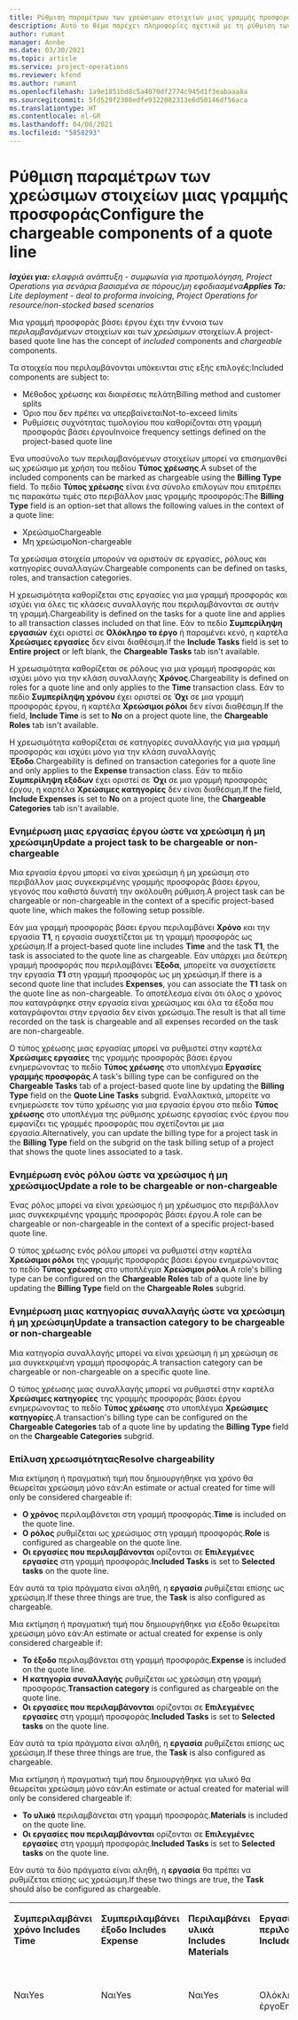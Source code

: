```yaml
---
title: Ρύθμιση παραμέτρων των χρεώσιμων στοιχείων μιας γραμμής προσφοράς
description: Αυτό το θέμα παρέχει πληροφορίες σχετικά με τη ρύθμιση των χρεώσιμων και μη χρεώσιμων στοιχείων σε μια γραμμή προσφοράς βάσει έργου.
author: rumant
manager: Annbe
ms.date: 03/30/2021
ms.topic: article
ms.service: project-operations
ms.reviewer: kfend
ms.author: rumant
ms.openlocfilehash: 1a9e1851bd8c5a4070df2774c945d1f3eabaaa8a
ms.sourcegitcommit: 5fd529f2308edfe9322082313e6d50146df56aca
ms.translationtype: HT
ms.contentlocale: el-GR
ms.lasthandoff: 04/06/2021
ms.locfileid: "5858293"
---
```

# <a name="configure-the-chargeable-components-of-a-quote-line"></a><span data-ttu-id="f6801-103">Ρύθμιση παραμέτρων των χρεώσιμων στοιχείων μιας γραμμής προσφοράς</span><span class="sxs-lookup"><span data-stu-id="f6801-103">Configure the chargeable components of a quote line</span></span> 

<span data-ttu-id="f6801-104">_**Ισχύει για:** ελαφριά ανάπτυξη - συμφωνία για προτιμολόγηση, Project Operations για σενάρια βασισμένα σε πόρους/μη εφοδιασμένα_</span><span class="sxs-lookup"><span data-stu-id="f6801-104">_**Applies To:** Lite deployment - deal to proforma invoicing, Project Operations for resource/non-stocked based scenarios_</span></span>

<span data-ttu-id="f6801-105">Μια γραμμή προσφοράς βάσει έργου έχει την έννοια των *περιλαμβανόμενων* στοιχείων και των *χρεώσιμων* στοιχείων.</span><span class="sxs-lookup"><span data-stu-id="f6801-105">A project-based quote line has the concept of *included* components and *chargeable* components.</span></span>

<span data-ttu-id="f6801-106">Τα στοιχεία που περιλαμβάνονται υπόκεινται στις εξής επιλογές:</span><span class="sxs-lookup"><span data-stu-id="f6801-106">Included components are subject to:</span></span>

  - <span data-ttu-id="f6801-107">Μέθοδος χρέωσης και διαιρέσεις πελάτη</span><span class="sxs-lookup"><span data-stu-id="f6801-107">Billing method and customer splits</span></span>
  - <span data-ttu-id="f6801-108">Όριο που δεν πρέπει να υπερβαίνεται</span><span class="sxs-lookup"><span data-stu-id="f6801-108">Not-to-exceed limits</span></span> 
  - <span data-ttu-id="f6801-109">Ρυθμίσεις συχνότητας τιμολογίου που καθορίζονται στη γραμμή προσφοράς βάσει έργου</span><span class="sxs-lookup"><span data-stu-id="f6801-109">Invoice frequency settings defined on the project-based quote line</span></span>

<span data-ttu-id="f6801-110">Ένα υποσύνολο των περιλαμβανόμενων στοιχείων μπορεί να επισημανθεί ως χρεώσιμο με χρήση του πεδίου **Τύπος χρέωσης**.</span><span class="sxs-lookup"><span data-stu-id="f6801-110">A subset of the included components can be marked as chargeable using the **Billing Type** field.</span></span> <span data-ttu-id="f6801-111">Το πεδίο **Τύπος χρέωσης** είναι ένα σύνολο επιλογών που επιτρέπει τις παρακάτω τιμές στο περιβάλλον μιας γραμμής προσφοράς:</span><span class="sxs-lookup"><span data-stu-id="f6801-111">The **Billing Type** field is an option-set that allows the following values in the context of a quote line:</span></span>

  - <span data-ttu-id="f6801-112">Χρεώσιμο</span><span class="sxs-lookup"><span data-stu-id="f6801-112">Chargeable</span></span>
  - <span data-ttu-id="f6801-113">Μη χρεώσιμο</span><span class="sxs-lookup"><span data-stu-id="f6801-113">Non-chargeable</span></span>

<span data-ttu-id="f6801-114">Τα χρεώσιμα στοιχεία μπορούν να οριστούν σε εργασίες, ρόλους και κατηγορίες συναλλαγών.</span><span class="sxs-lookup"><span data-stu-id="f6801-114">Chargeable components can be defined on tasks, roles, and transaction categories.</span></span>

<span data-ttu-id="f6801-115">Η χρεωσιμότητα καθορίζεται στις εργασίες για μια γραμμή προσφοράς και ισχύει για όλες τις κλάσεις συναλλαγής που περιλαμβάνονται σε αυτήν τη γραμμή.</span><span class="sxs-lookup"><span data-stu-id="f6801-115">Chargeability is defined on the tasks for a quote line and applies to all transaction classes included on that line.</span></span> <span data-ttu-id="f6801-116">Εάν το πεδίο **Συμπερίληψη εργασιών** έχει οριστεί σε **Ολόκληρο το έργο** ή παραμένει κενό, η καρτέλα **Χρεώσιμες εργασίες** δεν είναι διαθέσιμη.</span><span class="sxs-lookup"><span data-stu-id="f6801-116">If the **Include Tasks** field is set to **Entire project** or left blank, the **Chargeable Tasks** tab isn't available.</span></span>

<span data-ttu-id="f6801-117">Η χρεωσιμότητα καθορίζεται σε ρόλους για μια γραμμή προσφοράς και ισχύει μόνο για την κλάση συναλλαγής **Χρόνος**.</span><span class="sxs-lookup"><span data-stu-id="f6801-117">Chargeability is defined on roles for a quote line and only applies to the **Time** transaction class.</span></span> <span data-ttu-id="f6801-118">Εάν το πεδίο **Συμπερίληψη χρόνου** έχει οριστεί σε **Όχι** σε μια γραμμή προσφοράς έργου, η καρτέλα **Χρεώσιμοι ρόλοι** δεν είναι διαθέσιμη.</span><span class="sxs-lookup"><span data-stu-id="f6801-118">If the field, **Include Time** is set to **No** on a project quote line, the **Chargeable Roles** tab isn't available.</span></span>

<span data-ttu-id="f6801-119">Η χρεωσιμότητα καθορίζεται σε κατηγορίες συναλλαγής για μια γραμμή προσφοράς και ισχύει μόνο για την κλάση συναλλαγής **Έξοδο**.</span><span class="sxs-lookup"><span data-stu-id="f6801-119">Chargeability is defined on transaction categories for a  quote line and only applies to the **Expense** transaction class.</span></span> <span data-ttu-id="f6801-120">Εάν το πεδίο **Συμπερίληψη εξόδων** έχει οριστεί σε **Όχι** σε μια γραμμή προσφοράς έργου, η καρτέλα **Χρεώσιμες κατηγορίες** δεν είναι διαθέσιμη.</span><span class="sxs-lookup"><span data-stu-id="f6801-120">If the field, **Include Expenses** is set to **No** on a project quote line, the **Chargeable Categories** tab isn't available.</span></span>

### <a name="update-a-project-task-to-be-chargeable-or-non-chargeable"></a><span data-ttu-id="f6801-121">Ενημέρωση μιας εργασίας έργου ώστε να χρεώσιμη ή μη χρεώσιμη</span><span class="sxs-lookup"><span data-stu-id="f6801-121">Update a project task to be chargeable or non-chargeable</span></span>

<span data-ttu-id="f6801-122">Μια εργασία έργου μπορεί να είναι χρεώσιμη ή μη χρεώσιμη στο περιβάλλον μιας συγκεκριμένης γραμμής προσφοράς βάσει έργου, γεγονός που καθιστά δυνατή την ακόλουθη ρύθμιση.</span><span class="sxs-lookup"><span data-stu-id="f6801-122">A project task can be chargeable or non-chargeable in the context of a specific project-based quote line, which makes the following setup possible.</span></span>

<span data-ttu-id="f6801-123">Εάν μια γραμμή προσφοράς βάσει έργου περιλαμβάνει **Χρόνο** και την εργασία **Τ1**, η εργασία συσχετίζεται με τη γραμμή προσφοράς ως χρεώσιμη.</span><span class="sxs-lookup"><span data-stu-id="f6801-123">If a project-based quote line includes **Time** and the task **T1**, the task is associated to the quote line as chargeable.</span></span> <span data-ttu-id="f6801-124">Εάν υπάρχει μια δεύτερη γραμμή προσφοράς που περιλαμβάνει **Έξοδα**, μπορείτε να συσχετίσετε την εργασία **Τ1** στη γραμμή προσφοράς ως μη χρεώσιμη.</span><span class="sxs-lookup"><span data-stu-id="f6801-124">If there is a second quote line that includes **Expenses**, you can associate the **T1** task on the quote line as non-chargeable.</span></span> <span data-ttu-id="f6801-125">Το αποτέλεσμα είναι ότι όλος ο χρόνος που καταγράφηκε στην εργασία είναι χρεώσιμος και όλα τα έξοδα που καταγράφονται στην εργασία δεν είναι χρεώσιμα.</span><span class="sxs-lookup"><span data-stu-id="f6801-125">The result is that all time recorded on the task is chargeable and all expenses recorded on the task are non-chargeable.</span></span>

<span data-ttu-id="f6801-126">Ο τύπος χρέωσης μιας εργασίας μπορεί να ρυθμιστεί στην καρτέλα **Χρεώσιμες εργασίες** της γραμμής προσφοράς βάσει έργου ενημερώνοντας το πεδίο **Τύπος χρέωσης** στο υποπλέγμα **Εργασίες γραμμής προσφοράς**.</span><span class="sxs-lookup"><span data-stu-id="f6801-126">A task's billing type can be configured on the **Chargeable Tasks** tab of a project-based quote line by updating the **Billing Type** field on the **Quote Line Tasks** subgrid.</span></span> <span data-ttu-id="f6801-127">Εναλλακτικά, μπορείτε να ενημερώσετε τον τύπο χρέωσης για μια εργασία έργου στο πεδίο **Τύπος χρέωσης** στο υποπλέγμα της ρύθμισης χρέωσης εργασίας ενός έργου που εμφανίζει τις γραμμές προσφοράς που σχετίζονται με μια εργασία.</span><span class="sxs-lookup"><span data-stu-id="f6801-127">Alternatively, you can update the billing type for a project task in the **Billing Type** field on the subgrid on the task billing setup of a project that shows the quote lines associated to a task.</span></span>

### <a name="update-a-role-to-be-chargeable-or-non-chargeable"></a><span data-ttu-id="f6801-128">Ενημέρωση ενός ρόλου ώστε να χρεώσιμος ή μη χρεώσιμος</span><span class="sxs-lookup"><span data-stu-id="f6801-128">Update a role to be chargeable or non-chargeable</span></span>

<span data-ttu-id="f6801-129">Ένας ρόλος μπορεί να είναι χρεώσιμος ή μη χρέωσιμος στο περιβάλλον μιας συγκεκριμένης γραμμής προσφοράς βάσει έργου.</span><span class="sxs-lookup"><span data-stu-id="f6801-129">A role can be chargeable or non-chargeable in the context of a specific project-based quote line.</span></span>

<span data-ttu-id="f6801-130">Ο τύπος χρέωσης ενός ρόλου μπορεί να ρυθμιστεί στην καρτέλα **Χρεώσιμοι ρόλοι** της γραμμής προσφοράς βάσει έργου ενημερώνοντας το πεδίο **Τύπος χρέωσης** στο υποπλέγμα **Χρεώσιμοι ρόλοι**.</span><span class="sxs-lookup"><span data-stu-id="f6801-130">A role's billing type can be configured on the **Chargeable Roles** tab of a quote line by updating the **Billing Type** field on the **Chargeable Roles** subgrid.</span></span>

### <a name="update-a-transaction-category-to-be-chargeable-or-non-chargeable"></a><span data-ttu-id="f6801-131">Ενημέρωση μιας κατηγορίας συναλλαγής ώστε να χρεώσιμη ή μη χρεώσιμη</span><span class="sxs-lookup"><span data-stu-id="f6801-131">Update a transaction category to be chargeable or non-chargeable</span></span>

<span data-ttu-id="f6801-132">Μια κατηγορία συναλλαγής μπορεί να είναι χρεώσιμη ή μη χρεώσιμη σε μια συγκεκριμένη γραμμή προσφοράς.</span><span class="sxs-lookup"><span data-stu-id="f6801-132">A transaction category can be chargeable or non-chargeable on a specific quote line.</span></span>

<span data-ttu-id="f6801-133">Ο τύπος χρέωσης μιας συναλλαγής μπορεί να ρυθμιστεί στην καρτέλα **Χρεώσιμες κατηγορίες** της γραμμής προσφοράς βάσει έργου ενημερώνοντας το πεδίο **Τύπος χρέωσης** στο υποπλέγμα **Χρεώσιμες κατηγορίες**.</span><span class="sxs-lookup"><span data-stu-id="f6801-133">A transaction's billing type can be configured on the **Chargeable Categories** tab of a quote line by updating the **Billing Type** field on the **Chargeable Categories** subgrid.</span></span>

### <a name="resolve-chargeability"></a><span data-ttu-id="f6801-134">Επίλυση χρεωσιμότητας</span><span class="sxs-lookup"><span data-stu-id="f6801-134">Resolve chargeability</span></span>
<span data-ttu-id="f6801-135">Μια εκτίμηση ή πραγματική τιμή που δημιουργήθηκε για χρόνο θα θεωρείται χρεώσιμη μόνο εάν:</span><span class="sxs-lookup"><span data-stu-id="f6801-135">An estimate or actual created for time will only be considered chargeable if:</span></span>

   - <span data-ttu-id="f6801-136">**Ο χρόνος** περιλαμβάνεται στη γραμμή προσφοράς.</span><span class="sxs-lookup"><span data-stu-id="f6801-136">**Time** is included on the quote line.</span></span>
   - <span data-ttu-id="f6801-137">**Ο ρόλος** ρυθμίζεται ως χρεώσιμος στη γραμμή προσφοράς.</span><span class="sxs-lookup"><span data-stu-id="f6801-137">**Role** is configured as chargeable on the quote line.</span></span>
   - <span data-ttu-id="f6801-138">**Οι εργασίες που περιλαμβάνονται** ορίζονται σε **Επιλεγμένες εργασίες** στη γραμμή προσφοράς.</span><span class="sxs-lookup"><span data-stu-id="f6801-138">**Included Tasks** is set to **Selected tasks** on the quote line.</span></span> 

<span data-ttu-id="f6801-139">Εάν αυτά τα τρία πράγματα είναι αληθή, η **εργασία** ρυθμίζεται επίσης ως χρεώσιμη.</span><span class="sxs-lookup"><span data-stu-id="f6801-139">If these three things are true, the **Task** is also configured as chargeable.</span></span> 

<span data-ttu-id="f6801-140">Μια εκτίμηση ή πραγματική τιμή που δημιουργήθηκε για έξοδο θεωρείται χρεώσιμη μόνο εάν:</span><span class="sxs-lookup"><span data-stu-id="f6801-140">An estimate or actual created for expense is only considered chargeable if:</span></span> 

   - <span data-ttu-id="f6801-141">**Το έξοδο** περιλαμβάνεται στη γραμμή προσφοράς.</span><span class="sxs-lookup"><span data-stu-id="f6801-141">**Expense** is included on the quote line.</span></span>
   - <span data-ttu-id="f6801-142">**Η κατηγορία συναλλαγής** ρυθμίζεται ως χρεώσιμη στη γραμμή προσφοράς.</span><span class="sxs-lookup"><span data-stu-id="f6801-142">**Transaction category** is configured as chargeable on the quote line.</span></span>
   - <span data-ttu-id="f6801-143">**Οι εργασίες που περιλαμβάνονται** ορίζονται σε **Επιλεγμένες εργασίες** στη γραμμή προσφοράς.</span><span class="sxs-lookup"><span data-stu-id="f6801-143">**Included Tasks** is set to **Selected tasks** on the quote line.</span></span>

<span data-ttu-id="f6801-144">Εάν αυτά τα τρία πράγματα είναι αληθή, η **εργασία** ρυθμίζεται επίσης ως χρεώσιμη.</span><span class="sxs-lookup"><span data-stu-id="f6801-144">If these three things are true, the **Task** is also configured as chargeable.</span></span> 

<span data-ttu-id="f6801-145">Μια εκτίμηση ή πραγματική τιμή που δημιουργήθηκε για υλικό θα θεωρείται χρεώσιμη μόνο εάν:</span><span class="sxs-lookup"><span data-stu-id="f6801-145">An estimate or actual created for material will only be considered chargeable if:</span></span>

   - <span data-ttu-id="f6801-146">**Το υλικό** περιλαμβάνεται στη γραμμή προσφοράς.</span><span class="sxs-lookup"><span data-stu-id="f6801-146">**Materials** is included on the quote line.</span></span>
   - <span data-ttu-id="f6801-147">**Οι εργασίες που περιλαμβάνονται** ορίζονται σε **Επιλεγμένες εργασίες** στη γραμμή προσφοράς.</span><span class="sxs-lookup"><span data-stu-id="f6801-147">**Included Tasks** is set to **Selected tasks** on the quote line.</span></span>

<span data-ttu-id="f6801-148">Εάν αυτά τα δύο πράγματα είναι αληθή, η **εργασία** θα πρέπει να ρυθμίζεται επίσης ως χρεώσιμη.</span><span class="sxs-lookup"><span data-stu-id="f6801-148">If these two things are true, the **Task** should also be configured as chargeable.</span></span> 


<table border="0" cellspacing="0" cellpadding="0">
    <tbody>
        <tr>
            <td width="70" valign="top">
                <p><span data-ttu-id="f6801-149">
                    <strong>Συμπεριλαμβάνει χρόνο</strong>
                </span><span class="sxs-lookup"><span data-stu-id="f6801-149">
                    <strong>Includes Time</strong>
                </span></span></p>
            </td>
            <td width="78" valign="top">
                <p><span data-ttu-id="f6801-150">
                    <strong>Συμπεριλαμβάνει έξοδο</strong>
                    <strong></strong>
                </span><span class="sxs-lookup"><span data-stu-id="f6801-150">
                    <strong>Includes Expense</strong>
                    <strong></strong>
                </span></span></p>
            </td>
            <td width="63" valign="top">
                <p><span data-ttu-id="f6801-151">
                    <strong>Περιλαμβάνει υλικά</strong>
                    <strong></strong>
                </span><span class="sxs-lookup"><span data-stu-id="f6801-151">
                    <strong>Includes Materials</strong>
                    <strong></strong>
                </span></span></p>
            </td>
            <td width="75" valign="top">
                <p><span data-ttu-id="f6801-152">
                    <strong>Εργασίες που περιλαμβάνονται</strong>
                    <strong></strong>
                </span><span class="sxs-lookup"><span data-stu-id="f6801-152">
                    <strong>Included Tasks</strong>
                    <strong></strong>
                </span></span></p>
            </td>
            <td width="65" valign="top">
                <p><span data-ttu-id="f6801-153">
                    <strong>Ρόλος</strong>
                    <strong></strong>
                </span><span class="sxs-lookup"><span data-stu-id="f6801-153">
                    <strong>Role</strong>
                    <strong></strong>
                </span></span></p>
            </td>
            <td width="70" valign="top">
                <p><span data-ttu-id="f6801-154">
                    <strong>Κατηγορία</strong>
                    <strong></strong>
                </span><span class="sxs-lookup"><span data-stu-id="f6801-154">
                    <strong>Category</strong>
                    <strong></strong>
                </span></span></p>
            </td>
            <td width="65" valign="top">
                <p><span data-ttu-id="f6801-155">
                    <strong>Κλείσιμο εργασίας</strong>
                    <strong></strong>
                </span><span class="sxs-lookup"><span data-stu-id="f6801-155">
                    <strong>Task</strong>
                    <strong></strong>
                </span></span></p>
            </td>
            <td width="350" valign="top">
                <p><span data-ttu-id="f6801-156">
                    <strong>Επίδραση δυνατότητας χρέωσης</strong>
                </span><span class="sxs-lookup"><span data-stu-id="f6801-156">
                    <strong>Chargeability impact</strong>
                </span></span></p>
            </td>
        </tr>
        <tr>
            <td width="70" valign="top">
                <p>
<span data-ttu-id="f6801-157">Ναι</span><span class="sxs-lookup"><span data-stu-id="f6801-157">Yes</span></span> </p>
            </td>
            <td width="78" valign="top">
                <p>
<span data-ttu-id="f6801-158">Ναι</span><span class="sxs-lookup"><span data-stu-id="f6801-158">Yes</span></span> </p>
            </td>
            <td width="63" valign="top">
                <p>
<span data-ttu-id="f6801-159">Ναι</span><span class="sxs-lookup"><span data-stu-id="f6801-159">Yes</span></span> </p>
            </td>
            <td width="75" valign="top">
                <p>
<span data-ttu-id="f6801-160">Ολόκληρο το έργο</span><span class="sxs-lookup"><span data-stu-id="f6801-160">Entire Project</span></span> </p>
            </td>
            <td width="65" valign="top">
                <p>
<span data-ttu-id="f6801-161">Χρεώσιμο</span><span class="sxs-lookup"><span data-stu-id="f6801-161">Chargeable</span></span> </p>
            </td>
            <td width="70" valign="top">
                <p>
<span data-ttu-id="f6801-162">Χρεώσιμο</span><span class="sxs-lookup"><span data-stu-id="f6801-162">Chargeable</span></span> </p>
            </td>
            <td width="65" valign="top">
                <p>
<span data-ttu-id="f6801-163">Δεν είναι δυνατός ο ορισμός</span><span class="sxs-lookup"><span data-stu-id="f6801-163">Cannot be set</span></span> </p>
            </td>
            <td width="350" valign="top">
                <p>
<span data-ttu-id="f6801-164">Τιμολόγηση σε ένα πραγματικό χρόνο: Χρεώσιμο</span><span class="sxs-lookup"><span data-stu-id="f6801-164">Billing on a time actual: Chargeable</span></span> </p>
                <p>
<span data-ttu-id="f6801-165">Τύπος χρέωσης με πραγματική δαπάνη: Χρεώσιμο</span><span class="sxs-lookup"><span data-stu-id="f6801-165">Billing type on expense actual: Chargeable</span></span> </p>
                <p>
<span data-ttu-id="f6801-166">Τύπος τιμολόγησης σε πραγματική τιμή υλικού: Χρεώσιμη</span><span class="sxs-lookup"><span data-stu-id="f6801-166">Billing type on material actual: Chargeable</span></span> </p>
            </td>
        </tr>
        <tr>
            <td width="70" valign="top">
                <p>
<span data-ttu-id="f6801-167">Ναι</span><span class="sxs-lookup"><span data-stu-id="f6801-167">Yes</span></span> </p>
            </td>
            <td width="78" valign="top">
                <p>
<span data-ttu-id="f6801-168">Ναι</span><span class="sxs-lookup"><span data-stu-id="f6801-168">Yes</span></span> </p>
            </td>
            <td width="63" valign="top">
                <p>
<span data-ttu-id="f6801-169">Ναι</span><span class="sxs-lookup"><span data-stu-id="f6801-169">Yes</span></span> </p>
            </td>
            <td width="75" valign="top">
                <p>
<span data-ttu-id="f6801-170">Επιλεγμένες εργασίες μόνο</span><span class="sxs-lookup"><span data-stu-id="f6801-170">Selected tasks only</span></span> </p>
            </td>
            <td width="65" valign="top">
                <p>
<span data-ttu-id="f6801-171">Χρεώσιμο</span><span class="sxs-lookup"><span data-stu-id="f6801-171">Chargeable</span></span> </p>
            </td>
            <td width="70" valign="top">
                <p>
<span data-ttu-id="f6801-172">Χρεώσιμο</span><span class="sxs-lookup"><span data-stu-id="f6801-172">Chargeable</span></span> </p>
            </td>
            <td width="65" valign="top">
                <p>
<span data-ttu-id="f6801-173">Χρεώσιμο</span><span class="sxs-lookup"><span data-stu-id="f6801-173">Chargeable</span></span> </p>
            </td>
            <td width="350" valign="top">
                <p>
<span data-ttu-id="f6801-174">Τιμολόγηση σε ένα πραγματικό χρόνο: Χρεώσιμο</span><span class="sxs-lookup"><span data-stu-id="f6801-174">Billing on a time actual: Chargeable</span></span> </p>
                <p>
<span data-ttu-id="f6801-175">Τύπος χρέωσης με πραγματική δαπάνη: Χρεώσιμο</span><span class="sxs-lookup"><span data-stu-id="f6801-175">Billing type on expense actual: Chargeable</span></span> </p>
                <p>
<span data-ttu-id="f6801-176">Τύπος τιμολόγησης σε πραγματική τιμή υλικού: Χρεώσιμη</span><span class="sxs-lookup"><span data-stu-id="f6801-176">Billing type on material actual: Chargeable</span></span> </p>
            </td>
        </tr>
        <tr>
            <td width="70" valign="top">
                <p>
<span data-ttu-id="f6801-177">Ναι</span><span class="sxs-lookup"><span data-stu-id="f6801-177">Yes</span></span> </p>
            </td>
            <td width="78" valign="top">
                <p>
<span data-ttu-id="f6801-178">Ναι</span><span class="sxs-lookup"><span data-stu-id="f6801-178">Yes</span></span> </p>
            </td>
            <td width="63" valign="top">
                <p>
<span data-ttu-id="f6801-179">Ναι</span><span class="sxs-lookup"><span data-stu-id="f6801-179">Yes</span></span> </p>
            </td>
            <td width="75" valign="top">
                <p>
<span data-ttu-id="f6801-180">Επιλεγμένες εργασίες μόνο</span><span class="sxs-lookup"><span data-stu-id="f6801-180">Selected tasks only</span></span> </p>
            </td>
            <td width="65" valign="top">
                <p><span data-ttu-id="f6801-181">
                    <strong>Μη χρεώσιμο</strong>
                </span><span class="sxs-lookup"><span data-stu-id="f6801-181">
                    <strong>Non - Chargeable</strong>
                </span></span></p>
            </td>
            <td width="70" valign="top">
                <p>
<span data-ttu-id="f6801-182">Χρεώσιμο</span><span class="sxs-lookup"><span data-stu-id="f6801-182">Chargeable</span></span> </p>
            </td>
            <td width="65" valign="top">
                <p>
<span data-ttu-id="f6801-183">Χρεώσιμο</span><span class="sxs-lookup"><span data-stu-id="f6801-183">Chargeable</span></span> </p>
            </td>
            <td width="350" valign="top">
                <p>
<span data-ttu-id="f6801-184">Τιμολόγηση σε πραγματική τιμή χρόνου: <strong>Μη χρεώσιμη</strong>
                </span><span class="sxs-lookup"><span data-stu-id="f6801-184">Billing on a time actual: <strong>Non-Chargeable</strong>
                </span></span></p>
                <p>
<span data-ttu-id="f6801-185">Τύπος χρέωσης με πραγματική δαπάνη: Χρεώσιμο</span><span class="sxs-lookup"><span data-stu-id="f6801-185">Billing type on expense actual: Chargeable</span></span> </p>
                <p>
<span data-ttu-id="f6801-186">Τύπος τιμολόγησης σε πραγματική τιμή υλικού: Χρεώσιμη</span><span class="sxs-lookup"><span data-stu-id="f6801-186">Billing type on material actual: Chargeable</span></span> </p>
            </td>
        </tr>
        <tr>
            <td width="70" valign="top">
                <p>
<span data-ttu-id="f6801-187">Ναι</span><span class="sxs-lookup"><span data-stu-id="f6801-187">Yes</span></span> </p>
            </td>
            <td width="78" valign="top">
                <p>
<span data-ttu-id="f6801-188">Ναι</span><span class="sxs-lookup"><span data-stu-id="f6801-188">Yes</span></span> </p>
            </td>
            <td width="63" valign="top">
                <p>
<span data-ttu-id="f6801-189">Ναι</span><span class="sxs-lookup"><span data-stu-id="f6801-189">Yes</span></span> </p>
            </td>
            <td width="75" valign="top">
                <p>
<span data-ttu-id="f6801-190">Επιλεγμένες εργασίες μόνο</span><span class="sxs-lookup"><span data-stu-id="f6801-190">Selected tasks only</span></span> </p>
            </td>
            <td width="65" valign="top">
                <p>
<span data-ttu-id="f6801-191">Χρεώσιμο</span><span class="sxs-lookup"><span data-stu-id="f6801-191">Chargeable</span></span> </p>
            </td>
            <td width="70" valign="top">
                <p>
<span data-ttu-id="f6801-192">Χρεώσιμο</span><span class="sxs-lookup"><span data-stu-id="f6801-192">Chargeable</span></span> </p>
            </td>
            <td width="65" valign="top">
                <p><span data-ttu-id="f6801-193">
                    <strong>Μη χρεώσιμο</strong>
                </span><span class="sxs-lookup"><span data-stu-id="f6801-193">
                    <strong>Non-Chargeable</strong>
                </span></span></p>
            </td>
            <td width="350" valign="top">
                <p>
<span data-ttu-id="f6801-194">Τιμολόγηση σε πραγματική τιμή χρόνου: <strong>Μη χρεώσιμη</strong>
                </span><span class="sxs-lookup"><span data-stu-id="f6801-194">Billing on a time actual: <strong>Non-Chargeable</strong>
                </span></span></p>
                <p>
<span data-ttu-id="f6801-195">Τύπος τιμολόγησης σε πραγματική τιμή εξόδου: <strong>Μη χρεώσιμη</strong>
                </span><span class="sxs-lookup"><span data-stu-id="f6801-195">Billing type on expense actual: <strong>Non-Chargeable</strong>
                </span></span></p>
                <p>
<span data-ttu-id="f6801-196">Τύπος τιμολόγησης σε πραγματική τιμή υλικού: <strong>Μη χρεώσιμη</strong>
                </span><span class="sxs-lookup"><span data-stu-id="f6801-196">Billing type on material actual: <strong>Non-Chargeable</strong>
                </span></span></p>
            </td>
        </tr>
        <tr>
            <td width="70" valign="top">
                <p>
<span data-ttu-id="f6801-197">Ναι</span><span class="sxs-lookup"><span data-stu-id="f6801-197">Yes</span></span> </p>
            </td>
            <td width="78" valign="top">
                <p>
<span data-ttu-id="f6801-198">Ναι</span><span class="sxs-lookup"><span data-stu-id="f6801-198">Yes</span></span> </p>
            </td>
            <td width="63" valign="top">
                <p>
<span data-ttu-id="f6801-199">Ναι</span><span class="sxs-lookup"><span data-stu-id="f6801-199">Yes</span></span> </p>
            </td>
            <td width="75" valign="top">
                <p>
<span data-ttu-id="f6801-200">Επιλεγμένες εργασίες μόνο</span><span class="sxs-lookup"><span data-stu-id="f6801-200">Selected tasks only</span></span> </p>
            </td>
            <td width="65" valign="top">
                <p><span data-ttu-id="f6801-201">
                    <strong>Μη χρεώσιμο</strong>
                </span><span class="sxs-lookup"><span data-stu-id="f6801-201">
                    <strong>Non-Chargeable</strong>
                </span></span></p>
            </td>
            <td width="70" valign="top">
                <p>
<span data-ttu-id="f6801-202">Χρεώσιμο</span><span class="sxs-lookup"><span data-stu-id="f6801-202">Chargeable</span></span> </p>
            </td>
            <td width="65" valign="top">
                <p><span data-ttu-id="f6801-203">
                    <strong>Μη χρεώσιμο</strong>
                </span><span class="sxs-lookup"><span data-stu-id="f6801-203">
                    <strong>Non- Chargeable</strong>
                </span></span></p>
            </td>
            <td width="350" valign="top">
                <p>
<span data-ttu-id="f6801-204">Τιμολόγηση σε πραγματική τιμή χρόνου: <strong>Μη χρεώσιμη</strong>
                </span><span class="sxs-lookup"><span data-stu-id="f6801-204">Billing on a time actual: <strong>Non-Chargeable</strong>
                </span></span></p>
                <p>
<span data-ttu-id="f6801-205">Τύπος τιμολόγησης σε πραγματική τιμή εξόδου: <strong>Μη χρεώσιμη</strong>
                </span><span class="sxs-lookup"><span data-stu-id="f6801-205">Billing type on expense actual: <strong>Non-Chargeable</strong>
                </span></span></p>
                <p>
<span data-ttu-id="f6801-206">Τύπος τιμολόγησης σε πραγματική τιμή υλικού: <strong>Μη χρεώσιμη</strong>
                </span><span class="sxs-lookup"><span data-stu-id="f6801-206">Billing type on material actual: <strong> Non-Chargeable</strong>
                </span></span></p>
            </td>
        </tr>
        <tr>
            <td width="70" valign="top">
                <p>
<span data-ttu-id="f6801-207">Ναι</span><span class="sxs-lookup"><span data-stu-id="f6801-207">Yes</span></span> </p>
            </td>
            <td width="78" valign="top">
                <p>
<span data-ttu-id="f6801-208">Ναι</span><span class="sxs-lookup"><span data-stu-id="f6801-208">Yes</span></span> </p>
            </td>
            <td width="63" valign="top">
                <p>
<span data-ttu-id="f6801-209">Ναι</span><span class="sxs-lookup"><span data-stu-id="f6801-209">Yes</span></span> </p>
            </td>
            <td width="75" valign="top">
                <p>
<span data-ttu-id="f6801-210">Επιλεγμένες εργασίες μόνο</span><span class="sxs-lookup"><span data-stu-id="f6801-210">Selected tasks only</span></span> </p>
            </td>
            <td width="65" valign="top">
                <p><span data-ttu-id="f6801-211">
                    <strong>Μη χρεώσιμο</strong>
                </span><span class="sxs-lookup"><span data-stu-id="f6801-211">
                    <strong>Non-Chargeable</strong>
                </span></span></p>
            </td>
            <td width="70" valign="top">
                <p><span data-ttu-id="f6801-212">
                    <strong>Μη χρεώσιμο</strong>
                </span><span class="sxs-lookup"><span data-stu-id="f6801-212">
                    <strong>Non-Chargeable</strong>
                </span></span></p>
            </td>
            <td width="65" valign="top">
                <p>
<span data-ttu-id="f6801-213">Χρεώσιμο</span><span class="sxs-lookup"><span data-stu-id="f6801-213">Chargeable</span></span> </p>
            </td>
            <td width="350" valign="top">
                <p>
<span data-ttu-id="f6801-214">Τιμολόγηση σε πραγματική τιμή χρόνου: <strong>Μη χρεώσιμη</strong>
                </span><span class="sxs-lookup"><span data-stu-id="f6801-214">Billing on a time actual: <strong>Non-Chargeable</strong>
                </span></span></p>
                <p>
<span data-ttu-id="f6801-215">Τύπος τιμολόγησης σε πραγματική τιμή εξόδου: <strong> Μη χρεώσιμη</strong>
                </span><span class="sxs-lookup"><span data-stu-id="f6801-215">Billing type on expense actual: <strong> Non-Chargeable</strong>
                </span></span></p>
                <p>
<span data-ttu-id="f6801-216">Τύπος τιμολόγησης σε πραγματική τιμή υλικού: Χρεώσιμη</span><span class="sxs-lookup"><span data-stu-id="f6801-216">Billing type on material actual: Chargeable</span></span> </p>
            </td>
        </tr>
        <tr>
            <td width="70" valign="top">
                <p><span data-ttu-id="f6801-217">
                    <strong>No</strong>
                </span><span class="sxs-lookup"><span data-stu-id="f6801-217">
                    <strong>No</strong>
                </span></span></p>
            </td>
            <td width="78" valign="top">
                <p>
<span data-ttu-id="f6801-218">Ναι</span><span class="sxs-lookup"><span data-stu-id="f6801-218">Yes</span></span> </p>
            </td>
            <td width="63" valign="top">
                <p>
<span data-ttu-id="f6801-219">Ναι</span><span class="sxs-lookup"><span data-stu-id="f6801-219">Yes</span></span> </p>
            </td>
            <td width="75" valign="top">
                <p>
<span data-ttu-id="f6801-220">Ολόκληρο το έργο</span><span class="sxs-lookup"><span data-stu-id="f6801-220">Entire Project</span></span> </p>
            </td>
            <td width="65" valign="top">
                <p>
<span data-ttu-id="f6801-221">Δεν είναι δυνατός ο ορισμός</span><span class="sxs-lookup"><span data-stu-id="f6801-221">Cannot be set</span></span> </p>
            </td>
            <td width="70" valign="top">
                <p><span data-ttu-id="f6801-222">
                    <strong>Χρεώσιμο</strong>
                </span><span class="sxs-lookup"><span data-stu-id="f6801-222">
                    <strong>Chargeable</strong>
                </span></span></p>
            </td>
            <td width="65" valign="top">
                <p>
<span data-ttu-id="f6801-223">Δεν είναι δυνατός ο ορισμός</span><span class="sxs-lookup"><span data-stu-id="f6801-223">Cannot be set</span></span> </p>
            </td>
            <td width="350" valign="top">
                <p>
<span data-ttu-id="f6801-224">Τιμολόγηση σε πραγματική τιμή χρόνου: <strong>Μη διαθέσιμο</strong>
                </span><span class="sxs-lookup"><span data-stu-id="f6801-224">Billing on a time actual: <strong>Not available</strong>
                </span></span></p>
                <p>
<span data-ttu-id="f6801-225">Τύπος χρέωσης με πραγματική δαπάνη: Χρεώσιμο</span><span class="sxs-lookup"><span data-stu-id="f6801-225">Billing type on expense actual: Chargeable</span></span> </p>
                <p>
<span data-ttu-id="f6801-226">Τύπος τιμολόγησης σε πραγματική τιμή υλικού: Χρεώσιμη</span><span class="sxs-lookup"><span data-stu-id="f6801-226">Billing type on material actual: Chargeable</span></span> </p>
            </td>
        </tr>
        <tr>
            <td width="70" valign="top">
                <p><span data-ttu-id="f6801-227">
                    <strong>No</strong>
                </span><span class="sxs-lookup"><span data-stu-id="f6801-227">
                    <strong>No</strong>
                </span></span></p>
            </td>
            <td width="78" valign="top">
                <p>
<span data-ttu-id="f6801-228">Ναι</span><span class="sxs-lookup"><span data-stu-id="f6801-228">Yes</span></span> </p>
            </td>
            <td width="63" valign="top">
                <p>
<span data-ttu-id="f6801-229">Ναι</span><span class="sxs-lookup"><span data-stu-id="f6801-229">Yes</span></span> </p>
            </td>
            <td width="75" valign="top">
                <p>
<span data-ttu-id="f6801-230">Ολόκληρο το έργο</span><span class="sxs-lookup"><span data-stu-id="f6801-230">Entire Project</span></span> </p>
            </td>
            <td width="65" valign="top">
                <p>
<span data-ttu-id="f6801-231">Δεν είναι δυνατός ο ορισμός</span><span class="sxs-lookup"><span data-stu-id="f6801-231">Cannot be set</span></span> </p>
            </td>
            <td width="70" valign="top">
                <p><span data-ttu-id="f6801-232">
                    <strong>Μη χρεώσιμο</strong>
                </span><span class="sxs-lookup"><span data-stu-id="f6801-232">
                    <strong>Non-Chargeable</strong>
                </span></span></p>
            </td>
            <td width="65" valign="top">
                <p>
<span data-ttu-id="f6801-233">Δεν είναι δυνατός ο ορισμός</span><span class="sxs-lookup"><span data-stu-id="f6801-233">Cannot be set</span></span> </p>
            </td>
            <td width="350" valign="top">
                <p>
<span data-ttu-id="f6801-234">Τιμολόγηση σε πραγματική τιμή χρόνου: <strong>Μη διαθέσιμο</strong>
                </span><span class="sxs-lookup"><span data-stu-id="f6801-234">Billing on a time actual: <strong>Not available</strong>
                </span></span></p>
                <p>
<span data-ttu-id="f6801-235">Τύπος τιμολόγησης σε πραγματική τιμή εξόδου: <strong> Μη χρεώσιμη</strong>
                </span><span class="sxs-lookup"><span data-stu-id="f6801-235">Billing type on expense actual: <strong> Non-chargeable</strong>
                </span></span></p>
                <p>
<span data-ttu-id="f6801-236">Τύπος τιμολόγησης σε πραγματική τιμή υλικού: Χρεώσιμη</span><span class="sxs-lookup"><span data-stu-id="f6801-236">Billing type on material actual: Chargeable</span></span> </p>
            </td>
        </tr>
        <tr>
            <td width="70" valign="top">
                <p>
<span data-ttu-id="f6801-237">Ναι</span><span class="sxs-lookup"><span data-stu-id="f6801-237">Yes</span></span> </p>
            </td>
            <td width="78" valign="top">
                <p><span data-ttu-id="f6801-238">
                    <strong>No</strong>
                </span><span class="sxs-lookup"><span data-stu-id="f6801-238">
                    <strong>No</strong>
                </span></span></p>
            </td>
            <td width="63" valign="top">
                <p>
<span data-ttu-id="f6801-239">Ναι</span><span class="sxs-lookup"><span data-stu-id="f6801-239">Yes</span></span> </p>
            </td>
            <td width="75" valign="top">
                <p>
<span data-ttu-id="f6801-240">Ολόκληρο το έργο</span><span class="sxs-lookup"><span data-stu-id="f6801-240">Entire Project</span></span> </p>
            </td>
            <td width="65" valign="top">
                <p>
<span data-ttu-id="f6801-241">Χρεώσιμο</span><span class="sxs-lookup"><span data-stu-id="f6801-241">Chargeable</span></span> </p>
            </td>
            <td width="70" valign="top">
                <p>
<span data-ttu-id="f6801-242">Δεν είναι δυνατός ο ορισμός</span><span class="sxs-lookup"><span data-stu-id="f6801-242">Cannot be set</span></span> </p>
            </td>
            <td width="65" valign="top">
                <p>
<span data-ttu-id="f6801-243">Δεν είναι δυνατός ο ορισμός</span><span class="sxs-lookup"><span data-stu-id="f6801-243">Cannot be set</span></span> </p>
            </td>
            <td width="350" valign="top">
                <p>
<span data-ttu-id="f6801-244">Τιμολόγηση σε ένα πραγματικό χρόνο: Χρεώσιμο</span><span class="sxs-lookup"><span data-stu-id="f6801-244">Billing on a time actual: Chargeable</span></span> </p>
                <p>
<span data-ttu-id="f6801-245">Τύπος τιμολόγησης σε πραγματική τιμή εξόδου:<strong> Μη διαθέσιμο</strong>
                </span><span class="sxs-lookup"><span data-stu-id="f6801-245">Billing type on expense actual:<strong> Not available</strong>
                </span></span></p>
                <p>
<span data-ttu-id="f6801-246">Τύπος τιμολόγησης σε πραγματική τιμή υλικού: Χρεώσιμη</span><span class="sxs-lookup"><span data-stu-id="f6801-246">Billing type on material actual: Chargeable</span></span> </p>
            </td>
        </tr>
        <tr>
            <td width="70" valign="top">
                <p>
<span data-ttu-id="f6801-247">Ναι</span><span class="sxs-lookup"><span data-stu-id="f6801-247">Yes</span></span> </p>
            </td>
            <td width="78" valign="top">
                <p><span data-ttu-id="f6801-248">
                    <strong>No</strong>
                </span><span class="sxs-lookup"><span data-stu-id="f6801-248">
                    <strong>No</strong>
                </span></span></p>
            </td>
            <td width="63" valign="top">
                <p>
<span data-ttu-id="f6801-249">Ναι</span><span class="sxs-lookup"><span data-stu-id="f6801-249">Yes</span></span> </p>
            </td>
            <td width="75" valign="top">
                <p>
<span data-ttu-id="f6801-250">Ολόκληρο το έργο</span><span class="sxs-lookup"><span data-stu-id="f6801-250">Entire Project</span></span> </p>
            </td>
            <td width="65" valign="top">
                <p><span data-ttu-id="f6801-251">
                    <strong>Μη χρεώσιμο</strong>
                </span><span class="sxs-lookup"><span data-stu-id="f6801-251">
                    <strong>Non-Chargeable</strong>
                </span></span></p>
            </td>
            <td width="70" valign="top">
                <p>
<span data-ttu-id="f6801-252">Δεν είναι δυνατός ο ορισμός</span><span class="sxs-lookup"><span data-stu-id="f6801-252">Cannot be set</span></span> </p>
            </td>
            <td width="65" valign="top">
                <p>
<span data-ttu-id="f6801-253">Δεν είναι δυνατός ο ορισμός</span><span class="sxs-lookup"><span data-stu-id="f6801-253">Cannot be set</span></span> </p>
            </td>
            <td width="350" valign="top">
                <p>
<span data-ttu-id="f6801-254">Τιμολόγηση σε πραγματική τιμή χρόνου: <strong>Μη χρεώσιμη</strong>
                </span><span class="sxs-lookup"><span data-stu-id="f6801-254">Billing on a time actual: <strong>Non-chargeable </strong>
                </span></span></p>
                <p>
<span data-ttu-id="f6801-255">Τύπος τιμολόγησης σε πραγματική τιμή εξόδου:<strong> Μη διαθέσιμο</strong>
                </span><span class="sxs-lookup"><span data-stu-id="f6801-255">Billing type on expense actual:<strong> Not available</strong>
                </span></span></p>
                <p>
<span data-ttu-id="f6801-256">Τύπος τιμολόγησης σε πραγματική τιμή υλικού: Χρεώσιμη</span><span class="sxs-lookup"><span data-stu-id="f6801-256">Billing type on material actual: Chargeable</span></span> </p>
            </td>
        </tr>
        <tr>
            <td width="70" valign="top">
                <p>
<span data-ttu-id="f6801-257">Ναι</span><span class="sxs-lookup"><span data-stu-id="f6801-257">Yes</span></span> </p>
            </td>
            <td width="78" valign="top">
                <p>
<span data-ttu-id="f6801-258">Ναι</span><span class="sxs-lookup"><span data-stu-id="f6801-258">Yes</span></span> </p>
            </td>
            <td width="63" valign="top">
                <p><span data-ttu-id="f6801-259">
                    <strong>No</strong>
                </span><span class="sxs-lookup"><span data-stu-id="f6801-259">
                    <strong>No</strong>
                </span></span></p>
            </td>
            <td width="75" valign="top">
                <p>
<span data-ttu-id="f6801-260">Ολόκληρο το έργο</span><span class="sxs-lookup"><span data-stu-id="f6801-260">Entire Project</span></span> </p>
            </td>
            <td width="65" valign="top">
                <p>
<span data-ttu-id="f6801-261">Χρεώσιμο</span><span class="sxs-lookup"><span data-stu-id="f6801-261">Chargeable</span></span> </p>
            </td>
            <td width="70" valign="top">
                <p>
<span data-ttu-id="f6801-262">Χρεώσιμο</span><span class="sxs-lookup"><span data-stu-id="f6801-262">Chargeable</span></span> </p>
            </td>
            <td width="65" valign="top">
                <p>
<span data-ttu-id="f6801-263">Δεν είναι δυνατός ο ορισμός</span><span class="sxs-lookup"><span data-stu-id="f6801-263">Cannot be set</span></span> </p>
            </td>
            <td width="350" valign="top">
                <p>
<span data-ttu-id="f6801-264">Τιμολόγηση σε ένα πραγματικό χρόνο: Χρεώσιμο</span><span class="sxs-lookup"><span data-stu-id="f6801-264">Billing on a time actual: Chargeable</span></span> </p>
                <p>
<span data-ttu-id="f6801-265">Τύπος χρέωσης με πραγματική δαπάνη: Χρεώσιμο</span><span class="sxs-lookup"><span data-stu-id="f6801-265">Billing type on expense actual: Chargeable</span></span> </p>
                <p>
<span data-ttu-id="f6801-266">Τύπος τιμολόγησης σε πραγματική τιμή υλικού:<strong> Μη διαθέσιμο</strong>
                </span><span class="sxs-lookup"><span data-stu-id="f6801-266">Billing type on material actual: <strong> Not available</strong>
                </span></span></p>
            </td>
        </tr>
        <tr>
            <td width="70" valign="top">
                <p>
<span data-ttu-id="f6801-267">Ναι</span><span class="sxs-lookup"><span data-stu-id="f6801-267">Yes</span></span> </p>
            </td>
            <td width="78" valign="top">
                <p>
<span data-ttu-id="f6801-268">Ναι</span><span class="sxs-lookup"><span data-stu-id="f6801-268">Yes</span></span> </p>
            </td>
            <td width="63" valign="top">
                <p><span data-ttu-id="f6801-269">
                    <strong>No</strong>
                </span><span class="sxs-lookup"><span data-stu-id="f6801-269">
                    <strong>No</strong>
                </span></span></p>
            </td>
            <td width="75" valign="top">
                <p>
<span data-ttu-id="f6801-270">Ολόκληρο το έργο</span><span class="sxs-lookup"><span data-stu-id="f6801-270">Entire Project</span></span> </p>
            </td>
            <td width="65" valign="top">
                <p><span data-ttu-id="f6801-271">
                    <strong>Μη χρεώσιμο</strong>
                </span><span class="sxs-lookup"><span data-stu-id="f6801-271">
                    <strong>Non-Chargeable</strong>
                </span></span></p>
            </td>
            <td width="70" valign="top">
                <p><span data-ttu-id="f6801-272">
                    <strong>Μη χρεώσιμο</strong>
                </span><span class="sxs-lookup"><span data-stu-id="f6801-272">
                    <strong>Non-chargeable</strong>
                </span></span></p>
            </td>
            <td width="65" valign="top">
                <p>
<span data-ttu-id="f6801-273">Δεν είναι δυνατός ο ορισμός</span><span class="sxs-lookup"><span data-stu-id="f6801-273">Cannot be set</span></span> </p>
            </td>
            <td width="350" valign="top">
                <p>
<span data-ttu-id="f6801-274">Τιμολόγηση σε πραγματική τιμή χρόνου: <strong>Μη χρεώσιμη</strong>
                </span><span class="sxs-lookup"><span data-stu-id="f6801-274">Billing on a time actual: <strong>Non-chargeable </strong>
                </span></span></p>
                <p>
<span data-ttu-id="f6801-275">Τύπος τιμολόγησης σε πραγματική τιμή εξόδου:<strong> Μη χρεώσιμη </strong>
                </span><span class="sxs-lookup"><span data-stu-id="f6801-275">Billing type on expense actual:<strong> Non-chargeable </strong>
                </span></span></p>
                <p>
<span data-ttu-id="f6801-276">Τύπος τιμολόγησης σε πραγματική τιμή υλικού:<strong> Μη διαθέσιμο</strong>
                </span><span class="sxs-lookup"><span data-stu-id="f6801-276">Billing type on material actual:<strong> Not available</strong>
                </span></span></p>
            </td>
        </tr>
    </tbody>
</table>



[!INCLUDE[footer-include](../../includes/footer-banner.md)]
